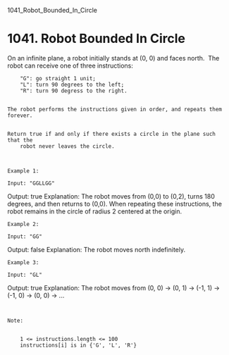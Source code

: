 1041_Robot_Bounded_In_Circle
# 1041. Robot Bounded In Circle

On an infinite plane, a robot initially stands at (0, 0) and faces north.  The
        robot can receive one of three instructions:

    
        "G": go straight 1 unit;
        "L": turn 90 degrees to the left;
        "R": turn 90 degress to the right.
    

    The robot performs the instructions given in order, and repeats them forever.
    

    Return true if and only if there exists a circle in the plane such that the
        robot never leaves the circle.

     

    Example 1:

    Input: "GGLLGG"
Output: true
Explanation: 
The robot moves from (0,0) to (0,2), turns 180 degrees, and then returns to (0,0).
When repeating these instructions, the robot remains in the circle of radius 2 centered at the origin.

    Example 2:

    Input: "GG"
Output: false
Explanation: 
The robot moves north indefinitely.

    Example 3:

    Input: "GL"
Output: true
Explanation: 
The robot moves from (0, 0) -> (0, 1) -> (-1, 1) -> (-1, 0) -> (0, 0) -> ...

     

    Note:

    
        1 <= instructions.length <= 100
        instructions[i] is in {'G', 'L', 'R'}
